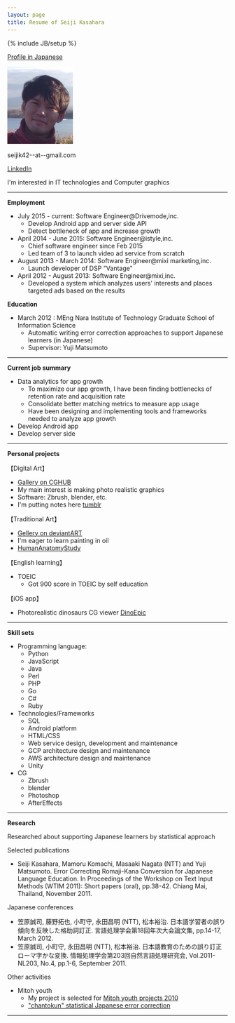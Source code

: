 ```yaml
---
layout: page
title: Resume of Seiji Kasahara
---
```

{% include JB/setup %}


[Profile in Japanese](ja.html)


<img src="assets/images/face.png" width="150px">

seijik42--at--gmail.com


[LinkedIn](https://jp.linkedin.com/in/kasahara-seiji)


I'm interested in IT technologies and Computer graphics

----

**Employment**

* July 2015 - current:  Software Engineer@Drivemode,inc.
    * Develop Android app and server side API
    * Detect bottleneck of app and increase growth
* April 2014 - June 2015: Software Engineer@istyle,inc.
    * Chief software engineer since Feb 2015
    * Led team of 3 to launch video ad service from scratch
* August 2013 - March 2014: Software Engineer@mixi marketing,inc.
    * Launch developer of DSP "Vantage"
* April 2012 - August 2013: Software Engineer@mixi,inc.
    * Developed a system which analyzes users' interests and places targeted ads based on the results

**Education**

* March 2012 : MEng Nara Institute of Technology Graduate School of Information Science
    * Automatic writing error correction approaches to support Japanese learners (in Japanese)
    * Supervisor: Yuji Matsumoto

----

**Current job summary**

* Data analytics for app growth
    * To maximize our app growth, I have been finding bottlenecks of retention rate and acquisition rate
    * Consolidate better matching metrics to measure app usage
    * Have been designing and implementing tools and frameworks needed to analyze app growth
* Develop Android app
* Develop server side

----

**Personal projects**

【Digital Art】

* [Gallery on CGHUB](http://seijik42.cghub.com/images/)
* My main interest is making photo realistic graphics
* Software: Zbrush, blender, etc.
* I'm putting notes here [tumblr](http://seijik42.tumblr.com/)

【Traditional Art】

* [Gellery on deviantART](http://seijik42.deviantart.com/gallery/)
* I'm eager to learn painting in oil
* [HumanAnatomyStudy](art/anatomy/)

【English learning】

* TOEIC
    * Got 900 score in TOEIC by self education 

【iOS app】

* Photorealistic dinosaurs CG viewer [DinoEpic](https://itunes.apple.com/ca/app/dino-epic/id725400494?mt=8)

----

**Skill sets**

* Programming language:
    * Python
    * JavaScript
    * Java
    * Perl
    * PHP
    * Go
    * C#
    * Ruby
* Technologies/Frameworks
    * SQL
    * Android platform
    * HTML/CSS
    * Web service design, development and maintenance
    * GCP architecture design and maintenance
    * AWS architecture design and maintenance
    * Unity
* CG
    * Zbrush
    * blender
    * Photoshop
    * AfterEffects

----

**Research**

Researched about supporting Japanese learners by statistical approach

Selected publications

* Seiji Kasahara, Mamoru Komachi, Masaaki Nagata (NTT) and Yuji Matsumoto. Error Correcting Romaji-Kana Conversion for Japanese Language Education. In Proceedings of the Workshop on Text Input Methods (WTIM 2011): Short papers (oral), pp.38-42. Chiang Mai, Thailand, November 2011.

Japanese conferences

* 笠原誠司, 藤野拓也, 小町守, 永田昌明 (NTT), 松本裕治. 日本語学習者の誤り傾向を反映した格助詞訂正. 言語処理学会第18回年次大会論文集, pp.14-17, March 2012.
* 笠原誠司, 小町守, 永田昌明 (NTT), 松本裕治. 日本語教育のための誤り訂正ローマ字かな変換. 情報処理学会第203回自然言語処理研究会, Vol.2011-NL203, No.4, pp.1-6, September 2011.

Other activities

* Mitoh youth
    * My project is selected for [Mitoh youth projects 2010](http://www.ipa.go.jp/jinzai/mitou/2010/2010_1/youth/gaiyou/gm-1.html)
    * ["chantokun" statistical Japanese error correction](http://cl.naist.jp/chantokun/)

----
